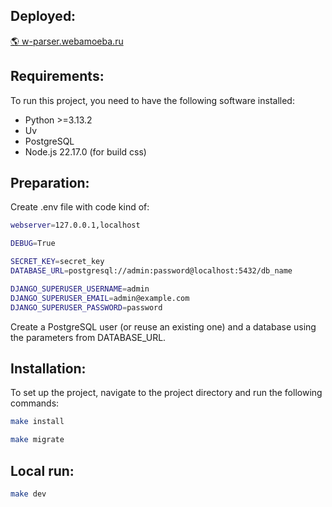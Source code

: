 ## Deployed:
[🌎 w-parser.webamoeba.ru](https://w-parser.webamoeba.ru/)

## Requirements:
To run this project, you need to have the following software installed:
- Python >=3.13.2
- Uv
- PostgreSQL
- Node.js 22.17.0 (for build css)

## Preparation:
Create .env file with code kind of:
```bash
webserver=127.0.0.1,localhost

DEBUG=True

SECRET_KEY=secret_key
DATABASE_URL=postgresql://admin:password@localhost:5432/db_name

DJANGO_SUPERUSER_USERNAME=admin
DJANGO_SUPERUSER_EMAIL=admin@example.com
DJANGO_SUPERUSER_PASSWORD=password
```

Create a PostgreSQL user (or reuse an existing one) and a database using the parameters from DATABASE_URL.

## Installation:
To set up the project, navigate to the project directory and run the following commands:
```bash
make install
```
```bash
make migrate
```

## Local run:
```bash
make dev
```
